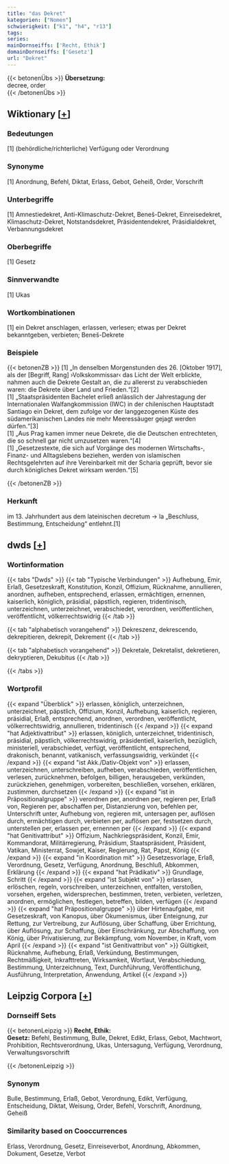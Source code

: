 ```yaml
---
title: "das Dekret"
kategorien: ["Nomen"]
schwierigkeit: ["k1", "h4", "r13"]
tags:
series:
mainDornseiffs: ['Recht, Ethik']
domainDornseiffs: ['Gesetz']
url: "Dekret"
---
```


{{< betonenÜbs >}}
**Übersetzung:**  
decree, order  
{{< /betonenÜbs >}}

## Wiktionary [[+](https://de.wiktionary.org/wiki/Dekret)]

### Bedeutungen
[1] (behördliche/richterliche) Verfügung oder Verordnung  

### Synonyme
[1] Anordnung, Befehl, Diktat, Erlass, Gebot, Geheiß, Order, Vorschrift  

### Unterbegriffe
[1] Amnestiedekret, Anti-Klimaschutz-Dekret, Beneš-Dekret, Einreisedekret, Klimaschutz-Dekret, Notstandsdekret, Präsidentendekret, Präsidialdekret, Verbannungsdekret  

### Oberbegriffe
[1] Gesetz  

### Sinnverwandte
[1] Ukas  

### Wortkombinationen
[1] ein Dekret anschlagen, erlassen, verlesen; etwas per Dekret bekanntgeben, verbieten; Beneš-Dekrete  

### Beispiele
{{< betonenZB >}}
[1] „In denselben Morgenstunden des 26. [Oktober 1917], als der [Begriff, Rang] ›Volkskommissar‹ das Licht der Welt erblickte, nahmen auch die Dekrete Gestalt an, die zu allererst zu verabschieden waren: die Dekrete über Land und Frieden.“[2]  
[1] „Staatspräsidenten Bachelet erließ anlässlich der Jahrestagung der Internationalen Walfangkommission (IWC) in der chilenischen Hauptstadt Santiago ein Dekret, dem zufolge vor der langgezogenen Küste des südamerikanischen Landes nie mehr Meeressäuger gejagt werden dürfen.“[3]  
[1] „Aus Prag kamen immer neue Dekrete, die die Deutschen entrechteten, die so schnell gar nicht umzusetzen waren.“[4]  
[1] „Gesetzestexte, die sich auf Vorgänge des modernen Wirtschafts-, Finanz- und Alltagslebens beziehen, werden von islamischen Rechtsgelehrten auf ihre Vereinbarkeit mit der Scharia geprüft, bevor sie durch königliches Dekret wirksam werden.“[5]  

{{< /betonenZB >}}
### Herkunft
im 13. Jahrhundert aus dem lateinischen decretum → la „Beschluss, Bestimmung, Entscheidung“ entlehnt.[1]  



## dwds [[+](https://www.dwds.de/wb/Dekret)]

### Wortinformation
{{< tabs "Dwds" >}}
{{< tab "Typische Verbindungen" >}}
Aufhebung, Emir, Erlaß, Gesetzeskraft, Konstitution, Konzil, Offizium, Rücknahme, annullieren, anordnen, aufheben, entsprechend, erlassen, ermächtigen, ernennen, kaiserlich, königlich, präsidial, päpstlich, regieren, tridentinisch, unterzeichnen, unterzeichnet, verabschiedet, verordnen, veröffentlichen, veröffentlicht, völkerrechtswidrig
{{< /tab >}}

{{< tab "alphabetisch vorangehend" >}}
Dekreszenz, dekrescendo, dekrepitieren, dekrepit, Dekrement
{{< /tab >}}

{{< tab "alphabetisch vorangehend" >}}
Dekretale, Dekretalist, dekretieren, dekryptieren, Dekubitus
{{< /tab >}}

{{< /tabs >}}

### Wortprofil
{{< expand "Überblick" >}} erlassen, königlich, unterzeichnen, unterzeichnet, päpstlich, Offizium, Konzil, Aufhebung, kaiserlich, regieren, präsidial, Erlaß, entsprechend, anordnen, verordnen, veröffentlicht, völkerrechtswidrig, annullieren, tridentinisch {{< /expand >}}
{{< expand "hat Adjektivattribut" >}} erlassen, königlich, unterzeichnet, tridentinisch, präsidial, päpstlich, völkerrechtswidrig, präsidentiell, kaiserlich, bezüglich, ministeriell, verabschiedet, verfügt, veröffentlicht, entsprechend, drakonisch, benannt, vatikanisch, verfassungswidrig, verkündet {{< /expand >}}
{{< expand "ist Akk./Dativ-Objekt von" >}} erlassen, unterzeichnen, unterschreiben, aufheben, verabschieden, veröffentlichen, verlesen, zurücknehmen, befolgen, billigen, herausgeben, verkünden, zurückziehen, genehmigen, vorbereiten, beschließen, vorsehen, erklären, zustimmen, durchsetzen {{< /expand >}}
{{< expand "ist in Präpositionalgruppe" >}} verordnen per, anordnen per, regieren per, Erlaß von, Regieren per, abschaffen per, Distanzierung von, befehlen per, Unterschrift unter, Aufhebung von, regieren mit, untersagen per, auflösen durch, ermächtigen durch, verbieten per, auflösen per, festsetzen durch, unterstellen per, erlassen per, ernennen per {{< /expand >}}
{{< expand "hat Genitivattribut" >}} Offizium, Nachkriegspräsident, Konzil, Emir, Kommandorat, Militärregierung, Präsidium, Staatspräsident, Präsident, Vatikan, Ministerrat, Sowjet, Kaiser, Regierung, Rat, Papst, König {{< /expand >}}
{{< expand "in Koordination mit" >}} Gesetzesvorlage, Erlaß, Verordnung, Gesetz, Verfügung, Anordnung, Beschluß, Abkommen, Erklärung {{< /expand >}}
{{< expand "hat Prädikativ" >}} Grundlage, Schritt {{< /expand >}}
{{< expand "ist Subjekt von" >}} erlassen, erlöschen, regeln, vorschreiben, unterzeichnen, entfalten, verstoßen, vorsehen, ergehen, widersprechen, bestimmen, treten, verbieten, verletzen, anordnen, ermöglichen, festlegen, betreffen, bilden, verfügen {{< /expand >}}
{{< expand "hat Präpositionalgruppe" >}} über Hirtenaufgabe, mit Gesetzeskraft, von Kanopus, über Ökumenismus, über Enteignung, zur Rettung, zur Vertreibung, zur Auflösung, über Schaffung, über Errichtung, über Auflösung, zur Schaffung, über Einschränkung, zur Abschaffung, von König, über Privatisierung, zur Bekämpfung, vom November, in Kraft, vom April {{< /expand >}}
{{< expand "ist Genitivattribut von" >}} Gültigkeit, Rücknahme, Aufhebung, Erlaß, Verkündung, Bestimmungen, Rechtmäßigkeit, Inkrafttreten, Wirksamkeit, Wortlaut, Verabschiedung, Bestimmung, Unterzeichnung, Text, Durchführung, Veröffentlichung, Ausführung, Interpretation, Anwendung, Artikel {{< /expand >}}

## Leipzig Corpora [[+](https://corpora.uni-leipzig.de/en/res?word=Dekret&corpusId=deu_newscrawl-public_2018)]

### Dornseiff Sets
{{< betonenLeipzig >}}
**Recht, Ethik:**  
**Gesetz:** Befehl, Bestimmung, Bulle, Dekret, Edikt, Erlass, Gebot, Machtwort, Prohibition, Rechtsverordnung, Ukas, Untersagung, Verfügung, Verordnung, Verwaltungsvorschrift  

{{< /betonenLeipzig >}}

### Synonym
Bulle, Bestimmung, Erlaß, Gebot, Verordnung, Edikt, Verfügung, Entscheidung, Diktat, Weisung, Order, Befehl, Vorschrift, Anordnung, Geheiß


### Similarity based on Cooccurrences
Erlass, Verordnung, Gesetz, Einreiseverbot, Anordnung, Abkommen, Dokument, Gesetze, Verbot

